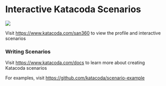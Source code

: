 # Interactive Katacoda Scenarios

[![](http://shields.katacoda.com/katacoda/san360/count.svg)](https://www.katacoda.com/san360 "Get your profile on Katacoda.com")

Visit https://www.katacoda.com/san360 to view the profile and interactive scenarios

### Writing Scenarios
Visit https://www.katacoda.com/docs to learn more about creating Katacoda scenarios

For examples, visit https://github.com/katacoda/scenario-example
